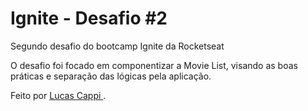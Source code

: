 
# Ignite - Desafio #2

Segundo desafio do bootcamp Ignite da Rocketseat <br />

O desafio foi focado em componentizar a Movie List, visando as boas práticas e separação das lógicas pela aplicação.

Feito por <a href="https://www.linkedin.com/in/lucas-cappi-2707891b4/" target="_blank"> Lucas Cappi </a>. <br />
<br />
